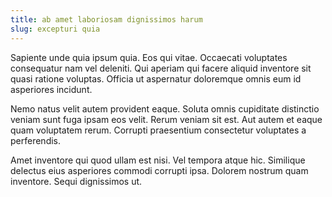 ```yaml
---
title: ab amet laboriosam dignissimos harum
slug: excepturi quia
---
```


Sapiente unde quia ipsum quia. Eos qui vitae. Occaecati voluptates consequatur nam vel deleniti. Qui aperiam qui facere aliquid inventore sit quasi ratione voluptas. Officia ut aspernatur doloremque omnis eum id asperiores incidunt.

Nemo natus velit autem provident eaque. Soluta omnis cupiditate distinctio veniam sunt fuga ipsam eos velit. Rerum veniam sit est. Aut autem et eaque quam voluptatem rerum. Corrupti praesentium consectetur voluptates a perferendis.

Amet inventore qui quod ullam est nisi. Vel tempora atque hic. Similique delectus eius asperiores commodi corrupti ipsa. Dolorem nostrum quam inventore. Sequi dignissimos ut.
